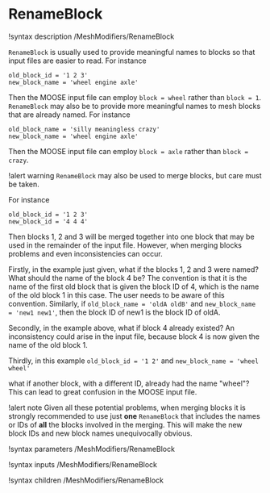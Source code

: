 # RenameBlock

!syntax description /MeshModifiers/RenameBlock

`RenameBlock` is usually used to provide meaningful names to blocks so that input files are easier to
read.  For instance

```text
old_block_id = '1 2 3'
new_block_name = 'wheel engine axle'
```

Then the MOOSE input file can employ `block = wheel` rather than `block = 1`.  `RenameBlock` may also
be to provide more meaningful names to mesh blocks that are already named.  For instance

```text
old_block_name = 'silly meaningless crazy'
new_block_name = 'wheel engine axle'
```

Then the MOOSE input file can employ `block = axle` rather than `block = crazy`.

!alert warning
`RenameBlock` may also be used to merge blocks, but care must be taken.

For instance

```
old_block_id = '1 2 3'
new_block_id = '4 4 4'
```

Then blocks 1, 2 and 3 will be merged together into one block that may be used in the remainder of
the input file.  However, when merging blocks problems and even inconsistencies can occur.

Firstly, in the example just given, what if the blocks 1, 2 and 3 were named?  What should the name
of the block 4 be?  The convention is that it is the name of the first old block that is given the
block ID of 4, which is the name of the old block 1 in this case.  The user needs to be aware of this
convention.  Similarly, if `old_block_name = 'oldA oldB'` and `new_block_name = 'new1 new1'`, then
the block ID of new1 is the block ID of oldA.

Secondly, in the example above, what if block 4 already existed?  An inconsistency could arise in the
input file, because block 4 is now given the name of the old block 1.

Thirdly, in this example `old_block_id = '1 2'` and `new_block_name = 'wheel wheel'`

what if another block, with a different ID, already had the name
"wheel"?  This can lead to great confusion in the MOOSE input file.

!alert note
Given all these potential problems, when merging blocks it is strongly recommended to use just
**one** `RenameBlock` that includes the names or IDs of **all** the blocks involved in the merging.
This will make the new block IDs and new block names unequivocally obvious.

!syntax parameters /MeshModifiers/RenameBlock

!syntax inputs /MeshModifiers/RenameBlock

!syntax children /MeshModifiers/RenameBlock
